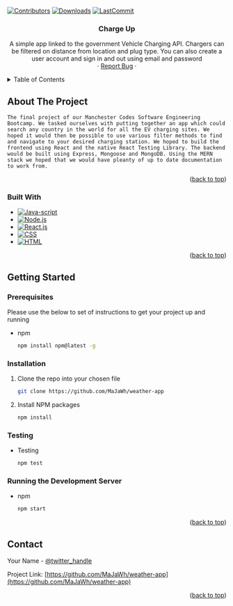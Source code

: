 <a name="readme-top"></a>


[![Contributors][contributors-shield]][contributors-url]
[![Downloads][download-badge]][download-url]
[![LastCommit][commit-badge]][commit-url]

<!-- PROJECT LOGO -->
<h3 align="center">Charge Up</h3>

  <p align="center">
    A simple app linked to the government Vehicle Charging API. Chargers can be filtered on distance from location and plug type. You can also create a user account and sign in and out using email and password
    <br />
    <!-- <a hre  <a href="https://github.com/github_username/repo_name">View Demo</a> -->
    ·
    <a href="https://github.com/MaJaWh/evtest">Report Bug</a>
    ·
    <!-- <a href="https://github.com/github_username/repo_name/issues">Request Feature</a>
  </p> -->
</div>

<!-- TABLE OF CONTENTS -->
<details>
  <summary>Table of Contents</summary>
  <ol>
    <li>
      <a href="#about-the-project">About The Project</a>
      <ul>
        <li><a href="#built-with">Built With</a></li>
      </ul>
    </li>
    <li>
      <a href="#getting-started">Getting Started</a>
      <ul>
        <li><a href="#prerequisites">Prerequisites</a></li>
        <li><a href="#installation">Installation</a></li>
      </ul>
    </li>
    <li><a href="#usage">Usage</a></li>
    <!-- <li><a href="#roadmap">Roadmap</a></li> -->
    <!-- <li><a href="#contributing">Contributing</a></li> -->
    <!-- <li><a href="#license">License</a></li> -->
    <li><a href="#contact">Contact</a></li>
    <li><a href="#acknowledgments">Acknowledgments</a></li>
  </ol>
</details>

<!-- ABOUT THE PROJECT -->

## About The Project
    The final project of our Manchester Codes Software Engineering Bootcamp. We tasked ourselves with putting together an app which could search any country in the world for all the EV charging sites. We hoped it would then be possible to use various filter methods to find and navigate to your desired charging station. We hoped to build the frontend using React and the native React Testing Library. The backend would be built using Express, Mongoose and MongoDB. Using the MERN stack we hoped that we would have pleanty of up to date documentation to work from.
    

<p align="right">(<a href="#readme-top">back to top</a>)</p>

### Built With

- [![Java-script][javascript-shield]][javascript-url]
- [![Node.js][node-shield]][node-url]
- [![React.js][react.js]][react-url]
- [![CSS][CSS]][CSS-url]
- [![HTML][HTML]][HTML-url]

<p align="right">(<a href="#readme-top">back to top</a>)</p>


## Getting Started

### Prerequisites

Please use the below to set of instructions to get your project up and running

- npm
  ```sh
  npm install npm@latest -g
  ```

### Installation

1. Clone the repo into your chosen file
   ```sh
   git clone https://github.com/MaJaWh/weather-app
   ```
2. Install NPM packages
   ```sh
   npm install
   ```

### Testing   
- Testing
   ```sh
   npm test
   ```

###  Running the Development Server  
- npm
   ```sh
   npm start
   ```    
   <!-- 3. Enter your API in `config.js`
      ```js
      const API_KEY = 'ENTER YOUR API';
      ``` -->

<p align="right">(<a href="#readme-top">back to top</a>)</p>

<!-- USAGE EXAMPLES -->

<!-- CONTACT -->

## Contact

Your Name - [@twitter_handle](https://twitter.com/twitter_handle)

Project Link: [https://github.com/MaJaWh/weather-app](https://github.com/MaJaWh/weather-app)

<p align="right">(<a href="#readme-top">back to top</a>)</p>

<!-- ACKNOWLEDGMENTS -->

<!-- MARKDOWN LINKS & IMAGES -->

[download-badge]: https://img.shields.io/github/downloads/MaJaWh/music-library/total
[download-url]: https://github.com/MaJaWh/music-library
[commit-badge]: https://img.shields.io/github/last-commit/MaJAWh/music-library
[commit-url]: https://github.com/MaJaWh/music-library
[javascript-url]: https://www.javascript.com/
[javascript-shield]: https://img.shields.io/badge/JavaScript-F7DF1E?style=for-the-badge&logo=javascript&logoColor=black
[CSS]: https://img.shields.io/badge/CSS3-1572B6?style=for-the-badge&logo=css3&logoColor=white
[CSS-url]: https://www.w3.org/Style/CSS/Overview.en.html
[HTML]: https://img.shields.io/badge/HTML5-E34F26?style=for-the-badge&logo=html5&logoColor=white
[HTML-url]: https://html.com/
[node-shield]: https://img.shields.io/badge/Node.js-43853D?style=for-the-badge&logo=node.js&logoColor=white
[node-url]: https://nodejs.org/en/
[express-shield]: https://img.shields.io/badge/Express.js-404D59?style=for-the-badge
[express-url]: https://expressjs.com/
[mysql-shield]: https://img.shields.io/badge/MySQL-00000F?style=for-the-badge&logo=mysql&logoColor=white
[mysql-url]: https://www.mysql.com/
[contributors-shield]: https://img.shields.io/github/contributors/github_username/repo_name.svg?style=for-the-badge
[contributors-url]: https://github.com/github_username/repo_name/graphs/contributors
[forks-shield]: https://img.shields.io/github/forks/github_username/repo_name.svg?style=for-the-badge
[forks-url]: https://github.com/github_username/repo_name/network/members
[issues-shield]: https://img.shields.io/github/issues/github_username/repo_name.svg?style=for-the-badge
[issues-url]: https://github.com/github_username/repo_name/issues
[license-shield]: https://img.shields.io/github/license/github_username/repo_name.svg?style=for-the-badge
[license-url]: https://github.com/github_username/repo_name/blob/master/LICENSE.txt
[linkedin-shield]: https://img.shields.io/badge/-LinkedIn-black.svg?style=for-the-badge&logo=linkedin&colorB=555
[linkedin-url]: https://linkedin.com/in/linkedin_username
[product-screenshot]: images/screenshot.png
[next.js]: https://img.shields.io/badge/next.js-000000?style=for-the-badge&logo=nextdotjs&logoColor=white
[next-url]: https://nextjs.org/
[react.js]: https://img.shields.io/badge/React-20232A?style=for-the-badge&logo=react&logoColor=61DAFB
[react-url]: https://reactjs.org/
[vue.js]: https://img.shields.io/badge/Vue.js-35495E?style=for-the-badge&logo=vuedotjs&logoColor=4FC08D
[vue-url]: https://vuejs.org/
[angular.io]: https://img.shields.io/badge/Angular-DD0031?style=for-the-badge&logo=angular&logoColor=white
[angular-url]: https://angular.io/
[svelte.dev]: https://img.shields.io/badge/Svelte-4A4A55?style=for-the-badge&logo=svelte&logoColor=FF3E00
[svelte-url]: https://svelte.dev/
[laravel.com]: https://img.shields.io/badge/Laravel-FF2D20?style=for-the-badge&logo=laravel&logoColor=white
[laravel-url]: https://laravel.com
[bootstrap.com]: https://img.shields.io/badge/Bootstrap-563D7C?style=for-the-badge&logo=bootstrap&logoColor=white
[bootstrap-url]: https://getbootstrap.com
[jquery.com]: https://img.shields.io/badge/jQuery-0769AD?style=for-the-badge&logo=jquery&logoColor=white
[jquery-url]: https://jquery.com
